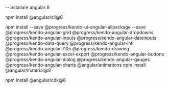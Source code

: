 --installare angular 8

npm install @angular/cli@8

npm install --save @progress/kendo-ui-angular-allpackage 
--save @progress/kendo-angular-grid @progress/kendo-angular-dropdowns @progress/kendo-angular-inputs @progress/kendo-angular-dateinputs @progress/kendo-data-query @progress/kendo-angular-intl @progress/kendo-angular-l10n @progress/kendo-drawing @progress/kendo-angular-excel-export @progress/kendo-angular-buttons @progress/kendo-angular-dialog @progress/kendo-angular-gauges @progress/kendo-angular-charts @angular/animations
npm install @angular/material@8

npm install @angular/cdk@8

